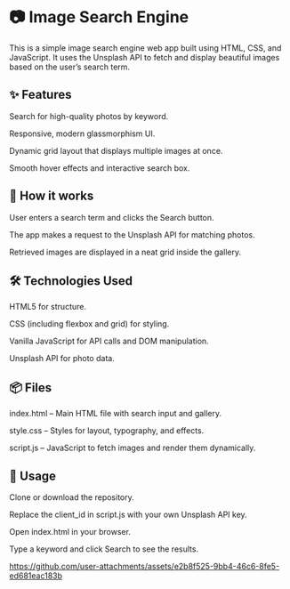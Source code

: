 # 📷 Image Search Engine
This is a simple image search engine web app built using HTML, CSS, and JavaScript.
It uses the Unsplash API to fetch and display beautiful images based on the user’s search term.

## ✨ Features
Search for high-quality photos by keyword.

Responsive, modern glassmorphism UI.

Dynamic grid layout that displays multiple images at once.

Smooth hover effects and interactive search box.

## 🚀 How it works
User enters a search term and clicks the Search button.

The app makes a request to the Unsplash API for matching photos.

Retrieved images are displayed in a neat grid inside the gallery.

## 🛠️ Technologies Used
HTML5 for structure.

CSS (including flexbox and grid) for styling.

Vanilla JavaScript for API calls and DOM manipulation.

Unsplash API for photo data.

## 📦 Files
index.html – Main HTML file with search input and gallery.

style.css – Styles for layout, typography, and effects.

script.js – JavaScript to fetch images and render them dynamically.

## 📌 Usage
Clone or download the repository.

Replace the client_id in script.js with your own Unsplash API key.

Open index.html in your browser.

Type a keyword and click Search to see the results.



https://github.com/user-attachments/assets/e2b8f525-9bb4-46c6-8fe5-ed681eac183b


